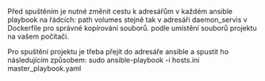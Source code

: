 Před spuštěním je nutné změnit cestu k adresářům v každém ansible playbook na řádcích:
path
volumes
stejně tak v adresáři daemon_servis v Dockerfile pro správné kopírování souborů.
podle umístění souborů projektu na vašem počítači.

Pro spuštění projektu je třeba přejít do adresáře ansible a spustit ho následujícím způsobem:
sudo ansible-playbook -i hosts.ini master_playbook.yaml